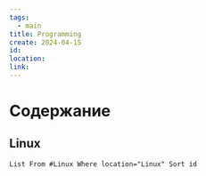 ```yaml
---
tags:
  - main
title: Programming
create: 2024-04-15
id: 
location: 
link:
---
```


# Содержание

## Linux
```dataview
List From #Linux Where location="Linux" Sort id
```
